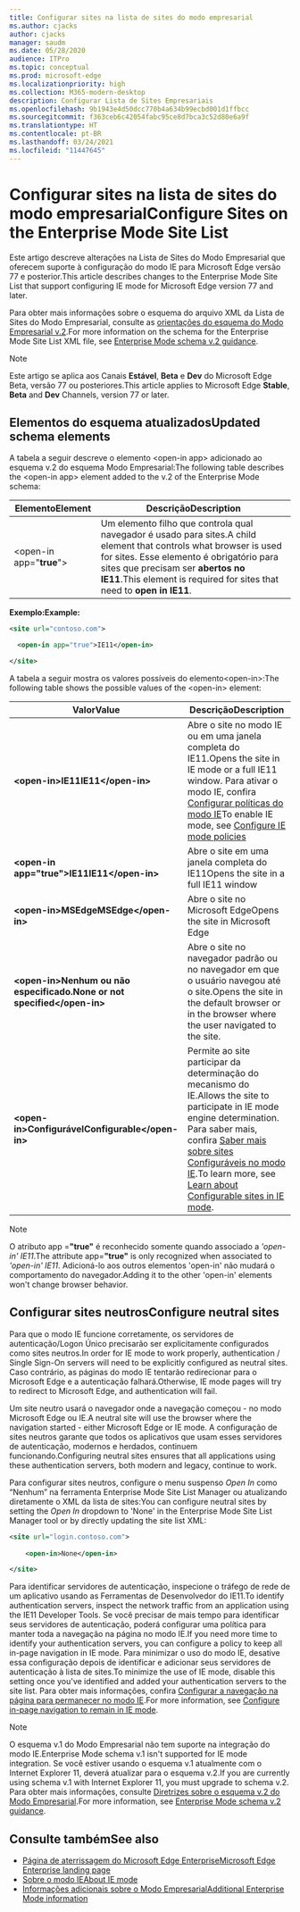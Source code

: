 ```yaml
---
title: Configurar sites na lista de sites do modo empresarial
ms.author: cjacks
author: cjacks
manager: saudm
ms.date: 05/28/2020
audience: ITPro
ms.topic: conceptual
ms.prod: microsoft-edge
ms.localizationpriority: high
ms.collection: M365-modern-desktop
description: Configurar Lista de Sites Empresariais
ms.openlocfilehash: 9b1943e4d50dcc770b4a634b99ecbd001d1ffbcc
ms.sourcegitcommit: f363ceb6c42054fabc95ce8d7bca3c52d80e6a9f
ms.translationtype: HT
ms.contentlocale: pt-BR
ms.lasthandoff: 03/24/2021
ms.locfileid: "11447645"
---
```

# <a name="configure-sites-on-the-enterprise-mode-site-list"></a><span data-ttu-id="30904-103">Configurar sites na lista de sites do modo empresarial</span><span class="sxs-lookup"><span data-stu-id="30904-103">Configure Sites on the Enterprise Mode Site List</span></span>

<span data-ttu-id="30904-104">Este artigo descreve alterações na Lista de Sites do Modo Empresarial que oferecem suporte à configuração do modo IE para Microsoft Edge versão 77 e posterior.</span><span class="sxs-lookup"><span data-stu-id="30904-104">This article describes changes to the Enterprise Mode Site List that support configuring IE mode for Microsoft Edge version 77 and later.</span></span>

<span data-ttu-id="30904-105">Para obter mais informações sobre o esquema do arquivo XML da Lista de Sites do Modo Empresarial, consulte as [orientações do esquema do Modo Empresarial v.2](/internet-explorer/ie11-deploy-guide/enterprise-mode-schema-version-2-guidance).</span><span class="sxs-lookup"><span data-stu-id="30904-105">For more information on the schema for the Enterprise Mode Site List XML file, see [Enterprise Mode schema v.2 guidance](/internet-explorer/ie11-deploy-guide/enterprise-mode-schema-version-2-guidance).</span></span>

> [!NOTE]
> <span data-ttu-id="30904-106">Este artigo se aplica aos Canais **Estável**, **Beta** e **Dev** do Microsoft Edge Beta, versão 77 ou posteriores.</span><span class="sxs-lookup"><span data-stu-id="30904-106">This article applies to Microsoft Edge **Stable**, **Beta** and **Dev** Channels, version 77 or later.</span></span>

## <a name="updated-schema-elements"></a><span data-ttu-id="30904-107">Elementos do esquema atualizados</span><span class="sxs-lookup"><span data-stu-id="30904-107">Updated schema elements</span></span>

<span data-ttu-id="30904-108">A tabela a seguir descreve o elemento \<open-in app\> adicionado ao esquema v.2 do esquema Modo Empresarial:</span><span class="sxs-lookup"><span data-stu-id="30904-108">The following table describes the \<open-in app\> element added to the v.2 of the Enterprise Mode schema:</span></span>

| **<span data-ttu-id="30904-109">Elemento</span><span class="sxs-lookup"><span data-stu-id="30904-109">Element</span></span>** | **<span data-ttu-id="30904-110">Descrição</span><span class="sxs-lookup"><span data-stu-id="30904-110">Description</span></span>** |
| --- | --- |
| \<open-in app="**true**"\> | <span data-ttu-id="30904-111">Um elemento filho que controla qual navegador é usado para sites.</span><span class="sxs-lookup"><span data-stu-id="30904-111">A child element that controls what browser is used for sites.</span></span> <span data-ttu-id="30904-112">Esse elemento é obrigatório para sites que precisam ser **abertos no IE11**.</span><span class="sxs-lookup"><span data-stu-id="30904-112">This element is required for sites that need to **open in IE11**.</span></span>|

**<span data-ttu-id="30904-113">Exemplo:</span><span class="sxs-lookup"><span data-stu-id="30904-113">Example:</span></span>**

``` xml
<site url="contoso.com">

  <open-in app="true">IE11</open-in>

</site>
```

<span data-ttu-id="30904-114">A tabela a seguir mostra os valores possíveis do elemento\<open-in\>:</span><span class="sxs-lookup"><span data-stu-id="30904-114">The following table shows the possible values of the \<open-in\> element:</span></span>

| **<span data-ttu-id="30904-115">Valor</span><span class="sxs-lookup"><span data-stu-id="30904-115">Value</span></span>** | **<span data-ttu-id="30904-116">Descrição</span><span class="sxs-lookup"><span data-stu-id="30904-116">Description</span></span>** |
| --- | --- |
| **\<open-in\><span data-ttu-id="30904-117">IE11</span><span class="sxs-lookup"><span data-stu-id="30904-117">IE11</span></span>\</open-in\>** | <span data-ttu-id="30904-118">Abre o site no modo IE ou em uma janela completa do IE11.</span><span class="sxs-lookup"><span data-stu-id="30904-118">Opens the site in IE mode or a full IE11 window.</span></span> <span data-ttu-id="30904-119">Para ativar o modo IE, confira [Configurar políticas do modo IE](./edge-ie-mode-policies.md)</span><span class="sxs-lookup"><span data-stu-id="30904-119">To enable IE mode, see [Configure IE mode policies](./edge-ie-mode-policies.md)</span></span>|
| **\<open-in app="**true**"\><span data-ttu-id="30904-120">IE11</span><span class="sxs-lookup"><span data-stu-id="30904-120">IE11</span></span>\</open-in\>** | <span data-ttu-id="30904-121">Abre o site em uma janela completa do IE11</span><span class="sxs-lookup"><span data-stu-id="30904-121">Opens the site in a full IE11 window</span></span> |
| **\<open-in\><span data-ttu-id="30904-122">MSEdge</span><span class="sxs-lookup"><span data-stu-id="30904-122">MSEdge</span></span>\</open-in\>** | <span data-ttu-id="30904-123">Abre o site no Microsoft Edge</span><span class="sxs-lookup"><span data-stu-id="30904-123">Opens the site in Microsoft Edge</span></span> |
| **\<open-in\><span data-ttu-id="30904-124">Nenhum ou não especificado.</span><span class="sxs-lookup"><span data-stu-id="30904-124">None or not specified</span></span>\</open-in\>** | <span data-ttu-id="30904-125">Abre o site no navegador padrão ou no navegador em que o usuário navegou até o site.</span><span class="sxs-lookup"><span data-stu-id="30904-125">Opens the site in the default browser or in the browser where the user navigated to the site.</span></span> |
|**\<open-in\><span data-ttu-id="30904-126">Configurável</span><span class="sxs-lookup"><span data-stu-id="30904-126">Configurable</span></span>\</open-in\>** | <span data-ttu-id="30904-127">Permite ao site participar da determinação do mecanismo do IE.</span><span class="sxs-lookup"><span data-stu-id="30904-127">Allows the site to participate in IE mode engine determination.</span></span> <span data-ttu-id="30904-128">Para saber mais, confira [Saber mais sobre sites Configuráveis no modo IE](edge-learnmore-configurable-sites-ie-mode.md).</span><span class="sxs-lookup"><span data-stu-id="30904-128">To learn more, see [Learn about Configurable sites in IE mode](edge-learnmore-configurable-sites-ie-mode.md).</span></span>  |

>[!NOTE]
> <span data-ttu-id="30904-129">O atributo app =**"true"** é reconhecido somente quando associado a _'open-in' IE11_.</span><span class="sxs-lookup"><span data-stu-id="30904-129">The attribute app=**"true"** is only recognized when associated to _'open-in' IE11_.</span></span> <span data-ttu-id="30904-130">Adicioná-lo aos outros elementos 'open-in' não mudará o comportamento do navegador.</span><span class="sxs-lookup"><span data-stu-id="30904-130">Adding it to the other 'open-in' elements won't change browser behavior.</span></span>   

## <a name="configure-neutral-sites"></a><span data-ttu-id="30904-131">Configurar sites neutros</span><span class="sxs-lookup"><span data-stu-id="30904-131">Configure neutral sites</span></span>

<span data-ttu-id="30904-132">Para que o modo IE funcione corretamente, os servidores de autenticação/Logon Único precisarão ser explicitamente configurados como sites neutros.</span><span class="sxs-lookup"><span data-stu-id="30904-132">In order for IE mode to work properly, authentication / Single Sign-On servers will need to be explicitly configured as neutral sites.</span></span> <span data-ttu-id="30904-133">Caso contrário, as páginas do modo IE tentarão redirecionar para o Microsoft Edge e a autenticação falhará.</span><span class="sxs-lookup"><span data-stu-id="30904-133">Otherwise, IE mode pages will try to redirect to Microsoft Edge, and authentication will fail.</span></span>

<span data-ttu-id="30904-134">Um site neutro usará o navegador onde a navegação começou - no modo Microsoft Edge ou IE.</span><span class="sxs-lookup"><span data-stu-id="30904-134">A neutral site will use the browser where the navigation started - either Microsoft Edge or IE mode.</span></span> <span data-ttu-id="30904-135">A configuração de sites neutros garante que todos os aplicativos que usam esses servidores de autenticação, modernos e herdados, continuem funcionando.</span><span class="sxs-lookup"><span data-stu-id="30904-135">Configuring neutral sites ensures that all applications using these authentication servers, both modern and legacy, continue to work.</span></span>

<span data-ttu-id="30904-136">Para configurar sites neutros, configure o menu suspenso *Open In* como “Nenhum” na ferramenta Enterprise Mode Site List Manager ou atualizando diretamente o XML da lista de sites:</span><span class="sxs-lookup"><span data-stu-id="30904-136">You can configure neutral sites by setting the *Open In* dropdown to 'None' in the Enterprise Mode Site List Manager tool or by directly updating the site list XML:</span></span>

``` xml
<site url="login.contoso.com">
   
    <open-in>None</open-in>

</site>
```

<span data-ttu-id="30904-137">Para identificar servidores de autenticação, inspecione o tráfego de rede de um aplicativo usando as Ferramentas de Desenvolvedor do IE11.</span><span class="sxs-lookup"><span data-stu-id="30904-137">To identify authentication servers, inspect the network traffic from an application using the IE11 Developer Tools.</span></span> <span data-ttu-id="30904-138">Se você precisar de mais tempo para identificar seus servidores de autenticação, poderá configurar uma política para manter toda a navegação na página no modo IE.</span><span class="sxs-lookup"><span data-stu-id="30904-138">If you need more time to identify your authentication servers, you can configure a policy to keep all in-page navigation in IE mode.</span></span> <span data-ttu-id="30904-139">Para minimizar o uso do modo IE, desative essa configuração depois de identificar e adicionar seus servidores de autenticação à lista de sites.</span><span class="sxs-lookup"><span data-stu-id="30904-139">To minimize the use of IE mode, disable this setting once you've identified and added your authentication servers to the site list.</span></span> <span data-ttu-id="30904-140">Para obter mais informações, confira [Configurar a navegação na página para permanecer no modo IE](./microsoft-edge-policies.md#internetexplorerintegrationsiteredirect).</span><span class="sxs-lookup"><span data-stu-id="30904-140">For more information, see [Configure in-page navigation to remain in IE mode](./microsoft-edge-policies.md#internetexplorerintegrationsiteredirect).</span></span>

>[!NOTE]
   ><span data-ttu-id="30904-141">O esquema v.1 do Modo Empresarial não tem suporte na integração do modo IE.</span><span class="sxs-lookup"><span data-stu-id="30904-141">Enterprise Mode schema v.1 isn't supported for IE mode integration.</span></span> <span data-ttu-id="30904-142">Se você estiver usando o esquema v.1 atualmente com o Internet Explorer 11, deverá atualizar para o esquema v.2.</span><span class="sxs-lookup"><span data-stu-id="30904-142">If you are currently using schema v.1 with Internet Explorer 11, you must upgrade to schema v.2.</span></span> <span data-ttu-id="30904-143">Para obter mais informações, consulte [Diretrizes sobre o esquema v.2 do Modo Empresarial](/internet-explorer/ie11-deploy-guide/enterprise-mode-schema-version-2-guidance).</span><span class="sxs-lookup"><span data-stu-id="30904-143">For more information, see [Enterprise Mode schema v.2 guidance](/internet-explorer/ie11-deploy-guide/enterprise-mode-schema-version-2-guidance).</span></span>

## <a name="see-also"></a><span data-ttu-id="30904-144">Consulte também</span><span class="sxs-lookup"><span data-stu-id="30904-144">See also</span></span>

- [<span data-ttu-id="30904-145">Página de aterrissagem do Microsoft Edge Enterprise</span><span class="sxs-lookup"><span data-stu-id="30904-145">Microsoft Edge Enterprise landing page</span></span>](https://aka.ms/EdgeEnterprise)
- [<span data-ttu-id="30904-146">Sobre o modo IE</span><span class="sxs-lookup"><span data-stu-id="30904-146">About IE mode</span></span>](./edge-ie-mode.md)
- [<span data-ttu-id="30904-147">Informações adicionais sobre o Modo Empresarial</span><span class="sxs-lookup"><span data-stu-id="30904-147">Additional Enterprise Mode information</span></span>](/internet-explorer/ie11-deploy-guide/enterprise-mode-overview-for-ie11)